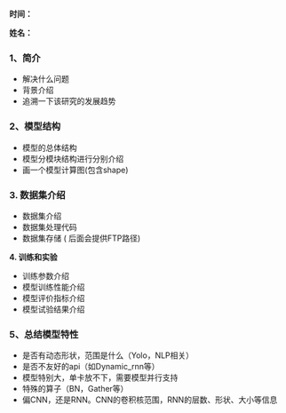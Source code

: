 **时间：**

**姓名：**

### **1、简介**

- 解决什么问题
- 背景介绍
- 追溯一下该研究的发展趋势

### 2、模型结构

- 模型的总体结构
- 模型分模块结构进行分别介绍
- 画一个模型计算图(包含shape)

### 3. 数据集介绍

- 数据集介绍
- 数据集处理代码
- 数据集存储 ( 后面会提供FTP路径)



**4. 训练和实验**

- 训练参数介绍
- 模型训练性能介绍
- 模型评价指标介绍
- 模型试验结果介绍

### 5、总结模型特性

- 是否有动态形状，范围是什么（Yolo，NLP相关）
- 是否不友好的api（如Dynamic_rnn等）
- 模型特别大，单卡放不下，需要模型并行支持
- 特殊的算子（BN，Gather等）
- 偏CNN，还是RNN。CNN的卷积核范围，RNN的层数、形状、大小等信息